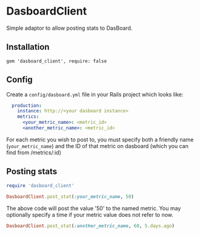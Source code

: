 # DasboardClient

Simple adaptor to allow posting stats to DasBoard.

## Installation

    gem 'dasboard_client', require: false

## Config
Create a `config/dasboard.yml` file in your Rails project which looks like:

```yml
  production:
    instance: http://<your dasboard instance>
    metrics:
      <your_metric_name>: <metric_id>
      <another_metric_name>: <metric_id>
```

For each metric you wish to post to, you must specify both a friendly name
(`your_metric_name`) and the ID of that metric on dasboard (which you can find
from /metrics/:id)

## Posting stats

```ruby
require 'dasboard_client'

DasboardClient.post_stat(:your_metric_name, 50)
```

The above code will post the value '50' to the named metric. You may optionally
specify a time if your metric value does not refer to now.

```ruby
DasboardClient.post_stat(:another_metric_name, 60, 5.days.ago)
```
